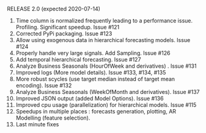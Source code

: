 
RELEASE 2.0 (expected 2020-07-14)

1. Time column is normalized frequently leading to a performance issue. Profiling. Significant speedup. Issue #121
2. Corrected PyPi packaging. Issue #123
3. Allow using exogenous data in hierarchical forecasting models. Issue #124
4. Properly handle very large signals. Add Sampling. Issue #126
5. Add temporal hierarchical forecasting. Issue #127
6. Analyze Business Seasonals (HourOfWeek and derivatives) . Issue #131
7. Improved logs (More model details). Issue #133, #134, #135
8. More robust scycles (use target median instead of target mean encoding). Issue #132
9. Analyze Business Seasonals (WeekOfMonth and derivatives). Issue #137
10. Improved JSON output (added Model Options). Issue #136
11. Improved cpu usage (parallelization) for hierarchical models. Issue #115
12. Speedups in multiple places : forecasts generation, plotting,  AR Modelling (feature selection).
13. Last minute fixes

